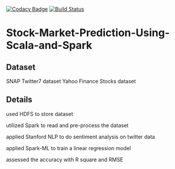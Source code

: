 [![Codacy Badge](https://api.codacy.com/project/badge/Grade/4119556c35854b9f8746ac719f7eec64)](https://app.codacy.com/app/dishanks9/Stock-Market-Prediction-Using-Scala-and-Spark?utm_source=github.com&utm_medium=referral&utm_content=dishanks9/Stock-Market-Prediction-Using-Scala-and-Spark&utm_campaign=badger)
[![Build Status](https://travis-ci.org/PurvaBundela/Stock-Market-Prediction-Using-Scala-and-Spark.svg?branch=master)](https://travis-ci.org/PurvaBundela/Stock-Market-Prediction-Using-Scala-and-Spark)
# Stock-Market-Prediction-Using-Scala-and-Spark
## Dataset
SNAP Twitter7 dataset
Yahoo Finance Stocks dataset
## Details
used HDFS to store dataset

utilized Spark to read and pre-process the dataset

applied Stanford NLP to do sentiment analysis on twitter data

applied Spark-ML to train a linear regression model

assessed the accuracy with R square and RMSE
